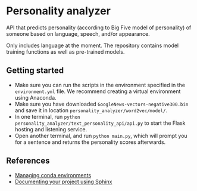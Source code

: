 # Personality analyzer
API that predicts personality (according to Big Five model of personality) of someone based on language, speech, and/or appearance.

Only includes language at the moment. The repository contains model training functions as well as pre-trained models.

## Getting started
* Make sure you can run the scripts in the environment specified in the `environment.yml` file. We recommend creating a virtual environment using Anaconda.
* Make sure you have downloaded `GoogleNews-vectors-negative300.bin` and save it in location `personality_analyzer/word2vec/model/`.
* In one terminal, run `python personality_analyzer/text_personality_api/api.py` to start the Flask hosting and listening service.
* Open another terminal, and run `python main.py`, which will prompt you for a sentence and returns the personality scores afterwards.

## References
* [Managing conda environments](https://conda.io/projects/conda/en/latest/user-guide/tasks/manage-environments.html)
* [Documenting your project using Sphinx](https://pythonhosted.org/an_example_pypi_project/sphinx.html)